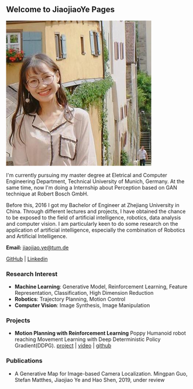 ## Welcome to JiaojiaoYe Pages




![Profil](imgs/profil.jpg)


I'm currently pursuing my master degree at Eletrical and Computer Engineering Department, Technical University of Munich, Germany. At the same time, now I'm doing a Internship about Perception based on GAN technique at Robert Bosch GmbH.

Before this, 2016 I got my Bachelor of Engineer at Zhejiang University in China. Through different lectures and projects, I have obtained the chance to be exposed to the field of artificial intelligence, robotics, data analysis and computer vision. I am particularly keen to do some research on the application of artificial intelligence, especially the combination of Robotics and Artificial Intelligence.

**Email:** jiaojiao.ye@tum.de

[GitHub](https://github.com/JiaojiaoYe1994) | [Linkedin](https://www.linkedin.com/in/jiaojiao-ye-99830b14a/)


### Research Interest
* **Machine Learning**: Generative Model, Reinforcement Learning, Feature Representation, Classification, High Dimension Reduction
* **Robotics**: Trajectory Planning, Motion Control
* **Computer Vision**: Image Synthesis, Image Manipulation


### Projects
* **Motion Planning with Reinforcement Learning** 
Poppy Humanoid robot reaching Movement Learning with Deep Deterministic Policy Gradient(DDPG).
[project](https://jiaojiaoye1994.github.io/jiaojiaoye.github.com/posts/motion_learning_with_rl) | [video](https://youtu.be/oOG4bsWDT0M) | [github](https://github.com/JiaojiaoYe1994/Robot-Motion-Learning-with-Reinforcement-Learning)



### Publications
* A Generative Map for Image-based Camera Localization. Mingpan Guo, Stefan Matthes, Jiaojiao Ye and Hao Shen, 2019, under review
